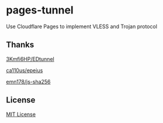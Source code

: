 # pages-tunnel

Use Cloudflare Pages to implement VLESS and Trojan protocol

## Thanks

[3Kmfi6HP/EDtunnel](https://github.com/3Kmfi6HP/EDtunnel)

[ca110us/epeius](https://github.com/ca110us/epeius)

[emn178/js-sha256](https://github.com/emn178/js-sha256)

## License

[MIT License](LICENSE)
